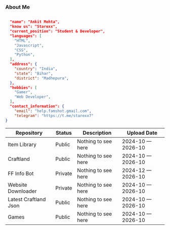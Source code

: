 ### About Me

```json

  "name": "Ankit Mehta",
  "know us": "Starexx",
  "current_position": "Student & Developer",
  "languages": [
    "HTML",
    "Javascript",
    "CSS",
    "Python",
  ],
  "address": {
    "country": "India",
    "state": "Bihar",
    "district": "Madhepura",
  },
  "hobbies": [
    "Gamer",
    "Web Developer",
  ],
  "contact_information": {
    "email": "help.famshot.gmail.com",
    "telegram": "https://t.me/starexx7"
}
```





| Repository                    | Status                     | Description                   | Upload Date       |
| ----------------------------- | -------------------------- | ----------------------------- | ----------------- | 
| Item Library                  | Public                     | Nothing to see here           | 2024-10 — 2026-10 |
| Craftland                     | Public                     | Nothing to see here           | 2024-10 — 2026-10 |
| FF Info Bot                   | Private                    | Nothing to see here           | 2024-12 — 2026-10 |
| Website Downloader            | Private                    | Nothing to see here           | 2024-10 — 2026-10 |
| Latest Craftland Json         | Public                     | Nothing to see here           | 2024-10 — 2026-10 |
| Games                         | Public                     | Nothing to see here           | 2024-10 — 2026-10 |
